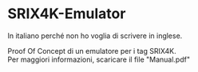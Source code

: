 # SRIX4K-Emulator
In italiano perché non ho voglia di scrivere in inglese.  

Proof Of Concept di un emulatore per i tag SRIX4K.   
Per maggiori informazioni, scaricare il file "Manual.pdf"  
